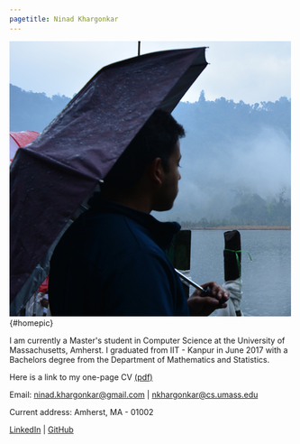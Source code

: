 ```yaml
---
pagetitle: Ninad Khargonkar
---
```


![home](./media/ninad_home.jpg){#homepic}

I am currently a Master's student in Computer Science at the University of Massachusetts, Amherst. I graduated from IIT - Kanpur in June 2017  with a Bachelors degree from the Department of Mathematics and Statistics.

Here is a link to my one-page CV [(pdf)](./media/cv_NinadKhargonkar.pdf)

Email: ninad.khargonkar@gmail.com  | nkhargonkar@cs.umass.edu

Current address: Amherst, MA - 01002

[LinkedIn](https://www.linkedin.com/in/ninadkhargonkar/) | 
[GitHub](https://github.com/ninception)


